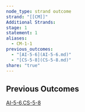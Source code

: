 ```yaml
---
node_type: strand outcome
strand: "[[CM]]"
Additional Strands: 
stage: 1
statement: 1
aliases:
  - CM-1-1
previous_outcomes:
  - "[AI-5-6](AI-5-6.md)"
  - "[CS-5-8](CS-5-8.md)"
share: "true"
---
```

## Previous Outcomes

[AI-5-6](AI-5-6.md),[CS-5-8](CS-5-8.md)
